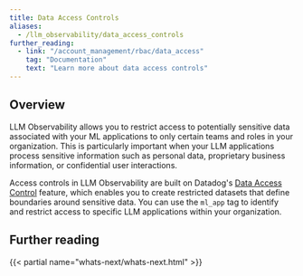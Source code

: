```yaml
---
title: Data Access Controls
aliases:
  - /llm_observability/data_access_controls
further_reading:
  - link: "/account_management/rbac/data_access"
    tag: "Documentation"
    text: "Learn more about data access controls"
---
```


## Overview

LLM Observability allows you to restrict access to potentially sensitive data associated with your ML applications to only certain teams and roles in your organization. This is particularly important when your LLM applications process sensitive information such as personal data, proprietary business information, or confidential user interactions.

Access controls in LLM Observability are built on Datadog's [Data Access Control][1] feature, which enables you to create restricted datasets that define boundaries around sensitive data. You can use the `ml_app` tag to identify and restrict access to specific LLM applications within your organization.

## Further reading

{{< partial name="whats-next/whats-next.html" >}}

[1]: /account_management/rbac/data_access
